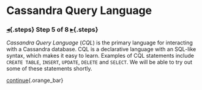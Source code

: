 <div class="top">

# Cassandra Query Language
### [◂](command:katapod.loadPage?step4){.steps} Step 5 of 8 [▸](command:katapod.loadPage?step6){.steps}
</div>

*Cassandra Query Language* (*CQL*) is the primary language for interacting with a Cassandra database. 
CQL is a declarative language with an SQL-like syntax, which makes it easy to learn. Examples of CQL statements include 
`CREATE TABLE`, `INSERT`, `UPDATE`, `DELETE` and `SELECT`. We will be able to try out some of these statements shortly.

[continue](command:katapod.loadPage?step6){.orange_bar}